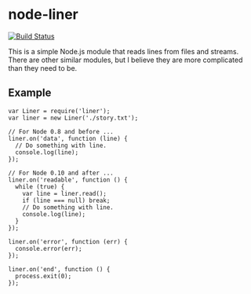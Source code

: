 # node-liner

[![Build Status](https://secure.travis-ci.org/mvolkmann/node-liner.png)](http://travis-ci.org/mvolkmann/node-liner)

This is a simple Node.js module that reads lines from files and streams.
There are other similar modules, but I believe they are
more complicated than they need to be.

## Example

    var Liner = require('liner');
    var liner = new Liner('./story.txt');

    // For Node 0.8 and before ...
    liner.on('data', function (line) {
      // Do something with line.
      console.log(line);
    });

    // For Node 0.10 and after ...
    liner.on('readable', function () {
      while (true) {
        var line = liner.read();
        if (line === null) break;
        // Do something with line.
        console.log(line);
      }
    });

    liner.on('error', function (err) {
      console.error(err);
    });

    liner.on('end', function () {
      process.exit(0);
    });
